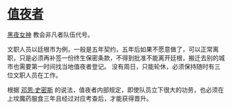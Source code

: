 # [值夜者](../团体/值夜者.md)

[黑夜女神](../神明/黑夜女神.md) 教会非凡者队伍代号。

文职人员以廷根市为例，一般是五年契约，五年后如果不愿意做了，可以正常离职，只是必须再补签一份终生保密条款，不得到批准不能离开廷根，搬迁去别的城市也需要第一时间找当地值夜者登记。
没有周日，只能轮休，必须保持随时有三位文职人员在工作。

根据 [邓恩·史密斯](../人物/邓恩·史密斯.md) 的说法，值夜者内部规定，即使队员立下很大的功劳，也必须在上坟魔药服食三年且经过对应考查后，才能获得晋升。
